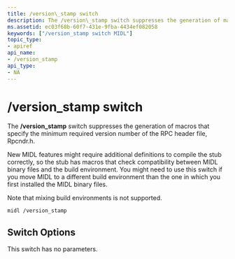 ```yaml
---
title: /version\_stamp switch
description: The /version\_stamp switch suppresses the generation of macros that specify the minimum required version number of the RPC header file, Rpcndr.h.
ms.assetid: ec03f68b-60f7-431e-9fba-4434ef082058
keywords: ["/version_stamp switch MIDL"]
topic_type:
- apiref
api_name:
- /version_stamp
api_type:
- NA
---
```


# /version\_stamp switch

The **/version\_stamp** switch suppresses the generation of macros that specify the minimum required version number of the RPC header file, Rpcndr.h.

New MIDL features might require additional definitions to compile the stub correctly, so the stub has macros that check compatibility between MIDL binary files and the build environment. You might need to use this switch if you move MIDL to a different build environment than the one in which you first installed the MIDL binary files.

Note that mixing build environments is not supported.

``` syntax
midl /version_stamp
```

## Switch Options

This switch has no parameters.

 

 





